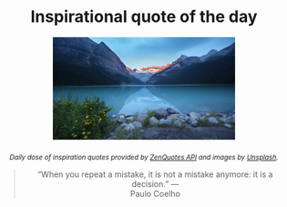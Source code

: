
<div align="center">

# Inspirational quote of the day

<img src="./data/photo.jpeg" alt="Beautiful nature photo" width="320" height="180">

<sub><i>Daily dose of inspiration quotes provided by [ZenQuotes API](https://zenquotes.io/) and images by [Unsplash](https://unsplash.com/).</i></sub>


<blockquote>&ldquo;When you repeat a mistake, it is not a mistake anymore: it is a decision.&rdquo; &mdash; <footer>Paulo Coelho</footer></blockquote>

</div>
